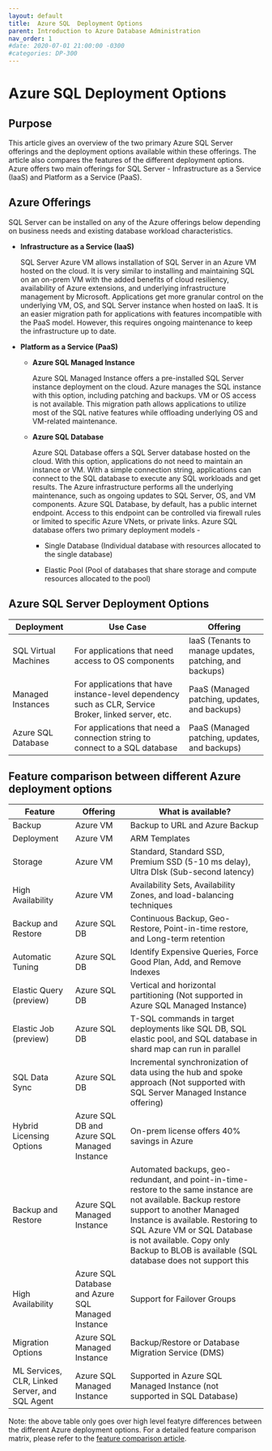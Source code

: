 ```yaml
---
layout: default
title:  Azure SQL  Deployment Options
parent: Introduction to Azure Database Administration
nav_order: 1
#date: 2020-07-01 21:00:00 -0300
#categories: DP-300
---
```


# __Azure SQL Deployment Options__

## __Purpose__

   This article gives an overview of the two primary Azure SQL Server offerings and the deployment options available within these offerings. The article also compares the features of the different deployment options. Azure offers two main offerings for SQL Server - Infrastructure as a Service (IaaS) and Platform as a Service (PaaS).
  
## __Azure Offerings__

   SQL Server can be installed on any of the Azure offerings below depending on business needs and existing database workload characteristics.

   * __Infrastructure as a Service (IaaS)__
  
     SQL Server Azure VM allows installation of SQL Server in an Azure VM hosted on the cloud. It is very similar to installing and maintaining SQL on an on-prem VM with the added benefits of cloud resiliency, availability of Azure extensions, and underlying infrastructure management by Microsoft. Applications get more granular control on the underlying VM, OS, and SQL  Server instance when hosted on IaaS. It is an easier migration path for applications with features incompatible with the PaaS model. However, this requires ongoing maintenance to keep the infrastructure up to date.

  * __Platform as a Service (PaaS)__

    - __Azure SQL Managed Instance__
  
      Azure SQL Managed Instance offers a pre-installed SQL Server instance deployment on the cloud. Azure manages the SQL instance with this option, including patching and backups. VM or OS access is not available. This migration path allows applications to utilize most of the SQL native features while offloading underlying OS and VM-related maintenance. 

    - __Azure SQL Database__

      Azure SQL Database offers a SQL Server database hosted on the cloud. With this option, applications do not need to maintain an instance or VM. With a simple    connection string, applications can connect to the SQL database to execute any SQL workloads and get results. The Azure infrastructure performs all the underlying maintenance, such as ongoing updates to SQL Server, OS, and VM components. Azure SQL Database, by default, has a public internet endpoint. Access to this endpoint can be controlled via firewall rules or limited to specific Azure VNets, or private links. Azure SQL database offers two primary deployment models - 
      
      - Single Database (Individual database with resources allocated to the single database)
    
      - Elastic Pool (Pool of databases that share storage and compute resources allocated to the pool)

## __Azure SQL Server Deployment Options__

   | Deployment | Use Case | Offering | 
   | ---------- | -------- | -------- |
   | SQL Virtual Machines | For applications that need access to OS components | IaaS (Tenants to manage updates, patching, and backups)|
   | Managed Instances | For applications that have instance-level dependency such as CLR, Service Broker, linked server,  etc. | PaaS (Managed patching, updates, and backups)|
   | Azure SQL Database | For applications that need a connection string to connect to a SQL database | PaaS (Managed patching, updates, and backups)|

## __Feature comparison between different Azure deployment options__

   | Feature | Offering  | What is available?  |
   | ------- | ------------------ | ---------------------- |
   | Backup | Azure VM | Backup to URL and Azure Backup |
   | Deployment | Azure VM | ARM Templates |
   | Storage | Azure VM | Standard, Standard SSD, Premium SSD (5-10 ms delay), Ultra DIsk (Sub-second latency) |
   | High Availability | Azure VM |Availability Sets, Availability Zones, and load-balancing techniques |
   | Backup and Restore | Azure SQL DB | Continuous Backup, Geo-Restore, Point-in-time restore, and Long-term retention |
   | Automatic Tuning | Azure SQL DB | Identify Expensive Queries, Force Good Plan, Add, and Remove Indexes |
   | Elastic Query (preview) | Azure SQL DB | Vertical and horizontal partitioning (Not supported in Azure SQL Managed Instance) |
   | Elastic Job (preview) | Azure SQL DB | T-SQL commands in target deployments like SQL DB, SQL elastic pool, and SQL database in shard map can run in parallel |
   | SQL Data Sync | Azure SQL DB | Incremental synchronization of data using the hub and spoke approach (Not supported with SQL Server Managed Instance offering) |
   | Hybrid Licensing Options | Azure SQL DB and Azure SQL Managed Instance | On-prem license offers 40% savings in Azure |
   | Backup and Restore | Azure SQL Managed Instance  | Automated backups, geo-redundant, and point-in-time-restore to the same instance are not available. Backup restore support to another Managed Instance is available. Restoring to SQL Azure VM or SQL Database is not available. Copy only Backup to BLOB is available (SQL database does not support this |
   | High Availability | Azure SQL Database and Azure SQL Managed Instance | Support for Failover Groups |
   | Migration Options | Azure SQL Managed Instance | Backup/Restore or Database Migration Service (DMS) |
   | ML Services, CLR, Linked Server, and SQL Agent | Azure SQL Managed Instance | Supported in Azure SQL Managed Instance (not supported in SQL Database) |

   Note: the above table only goes over high level featyre differences between the different Azure deployment options. For a detailed feature comparison matrix, please refer to the [feature comparison article](https://docs.microsoft.com/en-us/azure/azure-sql/database/features-comparison?view=azuresql).





